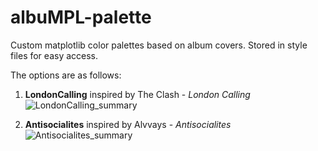 # albuMPL-palette
Custom matplotlib color palettes based on album covers. Stored in style files for easy access.

The options are as follows:
1. __LondonCalling__ inspired by The Clash - _London Calling_
![LondonCalling_summary](https://user-images.githubusercontent.com/29441772/149674305-f836b47f-61cc-47ad-93da-2dbe84d15ed9.png)

2. __Antisocialites__ inspired by Alvvays - _Antisocialites_
![Antisocialites_summary](https://user-images.githubusercontent.com/29441772/149674312-b9d81841-a6e3-4876-b66e-0abf89838052.png)


